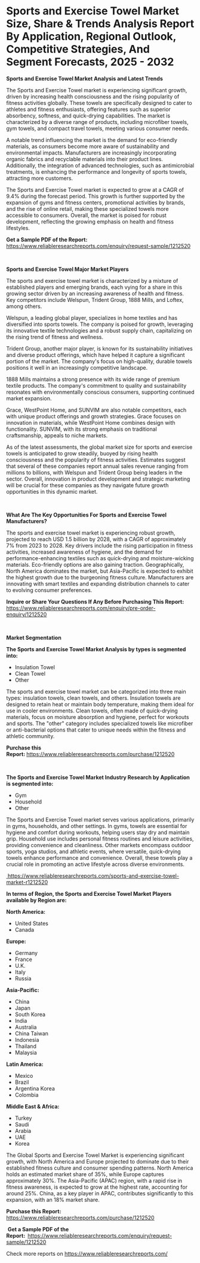 <p><h1>Sports and Exercise Towel Market Size, Share & Trends Analysis Report By Application, Regional Outlook, Competitive Strategies, And Segment Forecasts, 2025 - 2032</h1></p><p><strong>Sports and Exercise Towel Market Analysis and Latest Trends</strong></p>
<p><p>The Sports and Exercise Towel market is experiencing significant growth, driven by increasing health consciousness and the rising popularity of fitness activities globally. These towels are specifically designed to cater to athletes and fitness enthusiasts, offering features such as superior absorbency, softness, and quick-drying capabilities. The market is characterized by a diverse range of products, including microfiber towels, gym towels, and compact travel towels, meeting various consumer needs.</p><p>A notable trend influencing the market is the demand for eco-friendly materials, as consumers become more aware of sustainability and environmental impacts. Manufacturers are increasingly incorporating organic fabrics and recyclable materials into their product lines. Additionally, the integration of advanced technologies, such as antimicrobial treatments, is enhancing the performance and longevity of sports towels, attracting more customers.</p><p>The Sports and Exercise Towel market is expected to grow at a CAGR of 9.4% during the forecast period. This growth is further supported by the expansion of gyms and fitness centers, promotional activities by brands, and the rise of online retail, making these specialized towels more accessible to consumers. Overall, the market is poised for robust development, reflecting the growing emphasis on health and fitness lifestyles.</p></p>
<p><strong>Get a Sample PDF of the Report:&nbsp;</strong> <a href="https://www.reliableresearchreports.com/enquiry/request-sample/1212520?utm_campaign=2251&utm_medium=2&utm_source=Github&utm_content=ia&utm_term=24032025&utm_id=sports-and-exercise-towel">https://www.reliableresearchreports.com/enquiry/request-sample/1212520</a></p>
<p>&nbsp;</p>
<p><strong>Sports and Exercise Towel Major Market Players</strong></p>
<p><p>The sports and exercise towel market is characterized by a mixture of established players and emerging brands, each vying for a share in this growing sector driven by an increasing awareness of health and fitness. Key competitors include Welspun, Trident Group, 1888 Mills, and Loftex, among others. </p><p>Welspun, a leading global player, specializes in home textiles and has diversified into sports towels. The company is poised for growth, leveraging its innovative textile technologies and a robust supply chain, capitalizing on the rising trend of fitness and wellness. </p><p>Trident Group, another major player, is known for its sustainability initiatives and diverse product offerings, which have helped it capture a significant portion of the market. The company's focus on high-quality, durable towels positions it well in an increasingly competitive landscape. </p><p>1888 Mills maintains a strong presence with its wide range of premium textile products. The company's commitment to quality and sustainability resonates with environmentally conscious consumers, supporting continued market expansion.</p><p>Grace, WestPoint Home, and SUNVIM are also notable competitors, each with unique product offerings and growth strategies. Grace focuses on innovation in materials, while WestPoint Home combines design with functionality. SUNVIM, with its strong emphasis on traditional craftsmanship, appeals to niche markets.</p><p>As of the latest assessments, the global market size for sports and exercise towels is anticipated to grow steadily, buoyed by rising health consciousness and the popularity of fitness activities. Estimates suggest that several of these companies report annual sales revenue ranging from millions to billions, with Welspun and Trident Group being leaders in the sector. Overall, innovation in product development and strategic marketing will be crucial for these companies as they navigate future growth opportunities in this dynamic market.</p></p>
<p>&nbsp;</p>
<p><strong>What Are The Key Opportunities For Sports and Exercise Towel Manufacturers?</strong></p>
<p><p>The sports and exercise towel market is experiencing robust growth, projected to reach USD 1.5 billion by 2028, with a CAGR of approximately 7% from 2023 to 2028. Key drivers include the rising participation in fitness activities, increased awareness of hygiene, and the demand for performance-enhancing textiles such as quick-drying and moisture-wicking materials. Eco-friendly options are also gaining traction. Geographically, North America dominates the market, but Asia-Pacific is expected to exhibit the highest growth due to the burgeoning fitness culture. Manufacturers are innovating with smart textiles and expanding distribution channels to cater to evolving consumer preferences.</p></p>
<p><strong>Inquire or Share Your Questions If Any Before Purchasing This Report:</strong> <a href="https://www.reliableresearchreports.com/enquiry/pre-order-enquiry/1212520?utm_campaign=2251&utm_medium=2&utm_source=Github&utm_content=ia&utm_term=24032025&utm_id=sports-and-exercise-towel">https://www.reliableresearchreports.com/enquiry/pre-order-enquiry/1212520</a></p>
<p>&nbsp;</p>
<p><strong>Market Segmentation</strong></p>
<p><strong>The Sports and Exercise Towel Market Analysis by types is segmented into:</strong></p>
<p><ul><li>Insulation Towel</li><li>Clean Towel</li><li>Other</li></ul></p>
<p><p>The sports and exercise towel market can be categorized into three main types: insulation towels, clean towels, and others. Insulation towels are designed to retain heat or maintain body temperature, making them ideal for use in cooler environments. Clean towels, often made of quick-drying materials, focus on moisture absorption and hygiene, perfect for workouts and sports. The "other" category includes specialized towels like microfiber or anti-bacterial options that cater to unique needs within the fitness and athletic community.</p></p>
<p><strong>Purchase this Report:&nbsp;</strong><a href="https://www.reliableresearchreports.com/purchase/1212520?utm_campaign=2251&utm_medium=2&utm_source=Github&utm_content=ia&utm_term=24032025&utm_id=sports-and-exercise-towel">https://www.reliableresearchreports.com/purchase/1212520</a></p>
<p>&nbsp;</p>
<p><strong>The Sports and Exercise Towel Market Industry Research by Application is segmented into:</strong></p>
<p><ul><li>Gym</li><li>Household</li><li>Other</li></ul></p>
<p><p>The Sports and Exercise Towel market serves various applications, primarily in gyms, households, and other settings. In gyms, towels are essential for hygiene and comfort during workouts, helping users stay dry and maintain grip. Household use includes personal fitness routines and leisure activities, providing convenience and cleanliness. Other markets encompass outdoor sports, yoga studios, and athletic events, where versatile, quick-drying towels enhance performance and convenience. Overall, these towels play a crucial role in promoting an active lifestyle across diverse environments.</p></p>
<p><a href="https://www.reliableresearchreports.com/sports-and-exercise-towel-market-r1212520?utm_campaign=2251&utm_medium=2&utm_source=Github&utm_content=ia&utm_term=24032025&utm_id=sports-and-exercise-towel">&nbsp;https://www.reliableresearchreports.com/sports-and-exercise-towel-market-r1212520</a></p>
<p><strong>In terms of Region, the Sports and Exercise Towel Market Players available by Region are:</strong></p>
<p>
    <p> <strong> North America: </strong>
        <ul>
            <li>United States</li>
            <li>Canada</li>
        </ul>
        </p> 
    <p> <strong> Europe: </strong>
        <ul>
            <li>Germany</li>
            <li>France</li>
            <li>U.K.</li>
            <li>Italy</li>
            <li>Russia</li>
        </ul>
        </p> 
    <p> <strong> Asia-Pacific: </strong>
        <ul>
            <li>China</li>
            <li>Japan</li>
            <li>South Korea</li>
            <li>India</li>
            <li>Australia</li>
            <li>China Taiwan</li>
            <li>Indonesia</li>
            <li>Thailand</li>
            <li>Malaysia</li>
        </ul>
        </p> 
    <p> <strong> Latin America: </strong>
        <ul>
            <li>Mexico</li>
            <li>Brazil</li>
            <li>Argentina Korea</li>
            <li>Colombia</li>
        </ul>
        </p> 
    <p> <strong> Middle East & Africa: </strong>
        <ul>
            <li>Turkey</li>
            <li>Saudi</li>
            <li>Arabia</li>
            <li>UAE</li>
            <li>Korea</li>
        </ul>
    </p>
    </p>
<p><p>The Global Sports and Exercise Towel Market is experiencing significant growth, with North America and Europe projected to dominate due to their established fitness culture and consumer spending patterns. North America holds an estimated market share of 35%, while Europe captures approximately 30%. The Asia-Pacific (APAC) region, with a rapid rise in fitness awareness, is expected to grow at the highest rate, accounting for around 25%. China, as a key player in APAC, contributes significantly to this expansion, with an 18% market share.</p></p>
<p><strong>Purchase this Report: </strong><a href="https://www.reliableresearchreports.com/purchase/1212520?utm_campaign=2251&utm_medium=2&utm_source=Github&utm_content=ia&utm_term=24032025&utm_id=sports-and-exercise-towel">https://www.reliableresearchreports.com/purchase/1212520</a></p>
<p>&nbsp;<strong>Get a Sample PDF of the Report:&nbsp;&nbsp;</strong><a href="https://www.reliableresearchreports.com/enquiry/request-sample/1212520?utm_campaign=2251&utm_medium=2&utm_source=Github&utm_content=ia&utm_term=24032025&utm_id=sports-and-exercise-towel">https://www.reliableresearchreports.com/enquiry/request-sample/1212520</a></p>
<p><strong></strong></p>
<p>Check more reports on <a href="https://www.reliableresearchreports.com/?utm_campaign=2251&utm_medium=2&utm_source=Github&utm_content=ia&utm_term=24032025&utm_id=sports-and-exercise-towel">https://www.reliableresearchreports.com/</a></p>